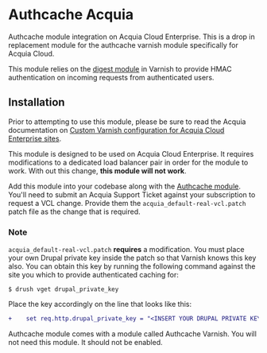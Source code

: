 # Authcache Acquia
Authcache module integration on Acquia Cloud Enterprise. This is a drop in replacement module for the authcache varnish module specifically for Acquia Cloud.

This module relies on the [digest module](https://github.com/varnish/libvmod-digest) in Varnish to provide HMAC authentication on incoming requests from authenticated users. 

## Installation
Prior to attempting to use this module, please be sure to read the Acquia documentation on [Custom Varnish configuration for Acquia Cloud Enterprise sites](https://docs.acquia.com/cloud/performance/custom-varnish). 

This module is designed to be used on Acquia Cloud Enterprise. It requires modifications to a dedicated load balancer pair in order for the module to work. With out this change, **this module will not work**.

Add this module into your codebase along with the [Authcache module](https://www.drupal.org/project/authcache). You'll need to submit an Acquia Support Ticket against your subscription to request a VCL change. Provide them the `acquia_default-real-vcl.patch` patch file as the change that is required.

### Note
`acquia_default-real-vcl.patch` **requires** a modification. You must place your own Drupal private key inside the patch so that Varnish knows this key also. You can obtain this key by running the following command against the site you which to provide authenticated caching for:

```
$ drush vget drupal_private_key
```
Place the key accordingly on the line that looks like this:

```patch
+    set req.http.drupal_private_key = "<INSERT YOUR DRUPAL PRIVATE KEY HERE>";
```

Authcache module comes with a module called Authcache Varnish. You will not need this module. It should not be enabled.
